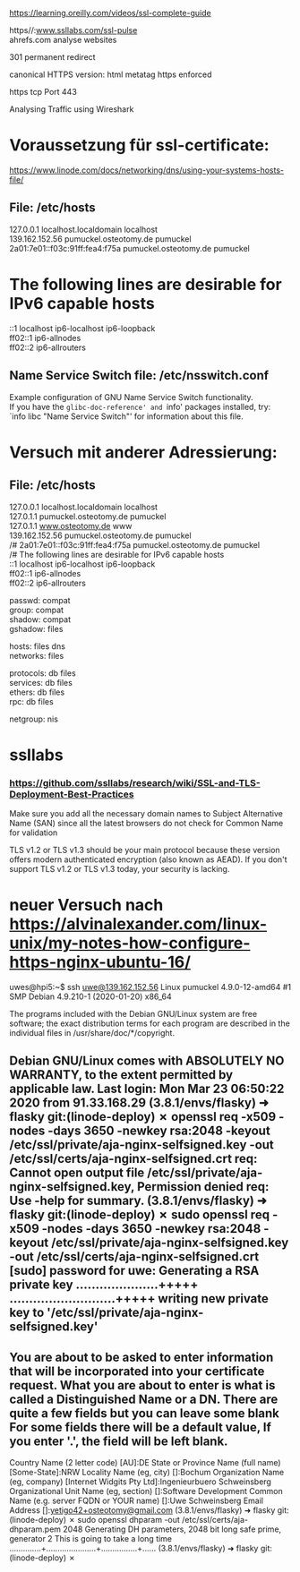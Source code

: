 https://learning.oreilly.com/videos/ssl-complete-guide

https//:www.ssllabs.com/ssl-pulse  
ahrefs.com analyse websites

301 permanent redirect  

canonical HTTPS version: html metatag https enforced  

https tcp Port 443

Analysing Traffic using Wireshark

# Voraussetzung für ssl-certificate:  
https://www.linode.com/docs/networking/dns/using-your-systems-hosts-file/

## File: /etc/hosts
127.0.0.1 localhost.localdomain localhost  
139.162.152.56 pumuckel.osteotomy.de pumuckel  
2a01:7e01::f03c:91ff:fea4:f75a pumuckel.osteotomy.de pumuckel  
# The following lines are desirable for IPv6 capable hosts  
::1     localhost ip6-localhost ip6-loopback  
ff02::1 ip6-allnodes  
ff02::2 ip6-allrouters

## Name Service Switch file: /etc/nsswitch.conf
Example configuration of GNU Name Service Switch functionality.  
If you have the `glibc-doc-reference' and `info' packages installed, try:  
`info libc "Name Service Switch"' for information about this file.  

# Versuch mit anderer Adressierung:
## File: /etc/hosts
127.0.0.1 localhost.localdomain localhost  
127.0.1.1 pumuckel.osteotomy.de pumuckel  
127.0.1.1 www.osteotomy.de www  
139.162.152.56 pumuckel.osteotomy.de pumuckel  
/# 2a01:7e01::f03c:91ff:fea4:f75a pumuckel.osteotomy.de pumuckel  
/# The following lines are desirable for IPv6 capable hosts  
::1     localhost ip6-localhost ip6-loopback  
ff02::1 ip6-allnodes  
ff02::2 ip6-allrouters



passwd:         compat  
group:          compat  
shadow:         compat  
gshadow:        files  

hosts:          files dns  
networks:       files  

protocols:      db files  
services:       db files  
ethers:         db files  
rpc:            db files  

netgroup:       nis  

  

# ssllabs
### https://github.com/ssllabs/research/wiki/SSL-and-TLS-Deployment-Best-Practices

Make sure you add all the necessary domain names to Subject Alternative Name (SAN) since all the latest browsers do not check for Common Name for validation  

TLS v1.2 or TLS v1.3 should be your main protocol because these version offers modern authenticated encryption (also known as AEAD). If you don't support TLS v1.2 or TLS v1.3 today, your security is lacking.  

# neuer Versuch nach https://alvinalexander.com/linux-unix/my-notes-how-configure-https-nginx-ubuntu-16/  

uwes@hpi5:~$ ssh uwe@139.162.152.56
Linux pumuckel 4.9.0-12-amd64 #1 SMP Debian 4.9.210-1 (2020-01-20) x86_64

The programs included with the Debian GNU/Linux system are free software;
the exact distribution terms for each program are described in the
individual files in /usr/share/doc/*/copyright.

Debian GNU/Linux comes with ABSOLUTELY NO WARRANTY, to the extent
permitted by applicable law.
Last login: Mon Mar 23 06:50:22 2020 from 91.33.168.29
(3.8.1/envs/flasky) ➜  flasky git:(linode-deploy) ✗ openssl req -x509 -nodes -days 3650 -newkey rsa:2048 -keyout /etc/ssl/private/aja-nginx-selfsigned.key -out /etc/ssl/certs/aja-nginx-selfsigned.crt
req: Cannot open output file /etc/ssl/private/aja-nginx-selfsigned.key, Permission denied
req: Use -help for summary.
(3.8.1/envs/flasky) ➜  flasky git:(linode-deploy) ✗ sudo openssl req -x509 -nodes -days 3650 -newkey rsa:2048 -keyout /etc/ssl/private/aja-nginx-selfsigned.key -out /etc/ssl/certs/aja-nginx-selfsigned.crt
[sudo] password for uwe: 
Generating a RSA private key
.....................+++++
...........................+++++
writing new private key to '/etc/ssl/private/aja-nginx-selfsigned.key'
-----
You are about to be asked to enter information that will be incorporated
into your certificate request.
What you are about to enter is what is called a Distinguished Name or a DN.
There are quite a few fields but you can leave some blank
For some fields there will be a default value,
If you enter '.', the field will be left blank.
-----
Country Name (2 letter code) [AU]:DE
State or Province Name (full name) [Some-State]:NRW
Locality Name (eg, city) []:Bochum
Organization Name (eg, company) [Internet Widgits Pty Ltd]:Ingenieurbuero Schweinsberg
Organizational Unit Name (eg, section) []:Software Development
Common Name (e.g. server FQDN or YOUR name) []:Uwe Schweinsberg
Email Address []:yetigo42+osteotomy@gmail.com
(3.8.1/envs/flasky) ➜  flasky git:(linode-deploy) ✗ sudo openssl dhparam -out /etc/ssl/certs/aja-dhparam.pem 2048
Generating DH parameters, 2048 bit long safe prime, generator 2
This is going to take a long time
..............+......................+................+......
(3.8.1/envs/flasky) ➜  flasky git:(linode-deploy) ✗ 


